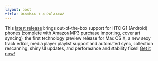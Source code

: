 ```yaml
---
layout: post
title: Banshee 1.4 Released
---
```


This [latest release](/download/archives/1.4.1/) brings out-of-the-box support for HTC G1 (Android) phones (complete with Amazon MP3 purchase importing, cover art syncing), the first technology preview release for Mac OS X, a new sexy track editor, media player playlist support and automated sync, collection rescanning, shiny UI updates, and performance and stability fixes! [Get it now!](/download)
